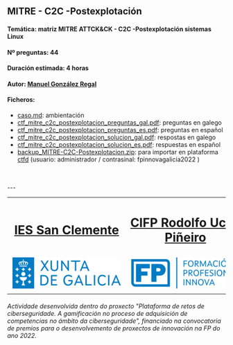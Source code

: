 ## MITRE - C2C -Postexplotación


#### Temática: matriz MITRE ATTCK&CK - C2C -Postexplotación sistemas Linux
#### Nº preguntas: 44
#### Duración estimada: 4 horas
#### Autor: [Manuel González Regal](https://twitter.com/ManuelGRegal)
#### Ficheros:
- [caso.md](caso.md): ambientación
- [ctf_mitre_c2c_postexplotacion_preguntas_gal.pdf](ctf_mitre_c2c_postexplotacion_preguntas_gal.pdf): preguntas en galego
- [ctf_mitre_c2c_postexplotacion_preguntas_es.pdf](ctf_mitre_c2c_postexplotacion_preguntas_es.pdf): preguntas en español
- [ctf_mitre_c2c_postexplotacion_solucion_gal.pdf](ctf_mitre_c2c_postexplotacion_solucion_gal.pdf): respostas en galego
- [ctf_mitre_c2c_postexplotacion_solucion_es.pdf](ctf_mitre_c2c_postexplotacion_solucion_es.pdf): respuestas en español
- [backup_MITRE-C2C-Postexplotacion.zip](backup_MITRE-C2C-Postexplotacion.zip): para importar en plataforma [ctfd](https://github.com/CTFd/CTFd) (usuario: administrador / contrasinal: fpinnovagalicia2022 )
<br>
<br>
---
<br>
<table align="center" cellspacing="50">
<tr>
   <td><h1 align=center><a href="https://www.iessanclemente.net/" target="_blank">IES San Clemente</a></h1></td>
   <td><h1 align=center><a href="https://www.cifprodolfoucha.es/"  target="_blank">CIFP Rodolfo Ucha Piñeiro</a></h1></td>
</tr>
<tr>
    <td><a href="https://www.edu.xunta.gal/" target="_blank"><img class="w-100 mx-auto d-block" style="max-width: 250px;padding: 5px;" src="../imagenes/logo_xunta_positivo.png" /></a></td>
    <td><a href="https://www.edu.xunta.gal/fp/convocatoria-innovacion-2022" target="_blank"><img class="w-100 mx-auto d-block" style="max-width: 250px;padding: 5px;" src="../imagenes/composicion_formacion_profesional_innova.png" /></a></td>
</tr>
</table>
      <p> </p>
      <h6>Actividade desenvolvida dentro do proxecto "Plataforma de retos de ciberseguridade. A gamificación no proceso de adquisición de competencias no ámbito da ciberseguridade", financiado na convocatoria de premios para o desenvolvemento de proxectos de innovación na FP do ano 2022.</h6>

